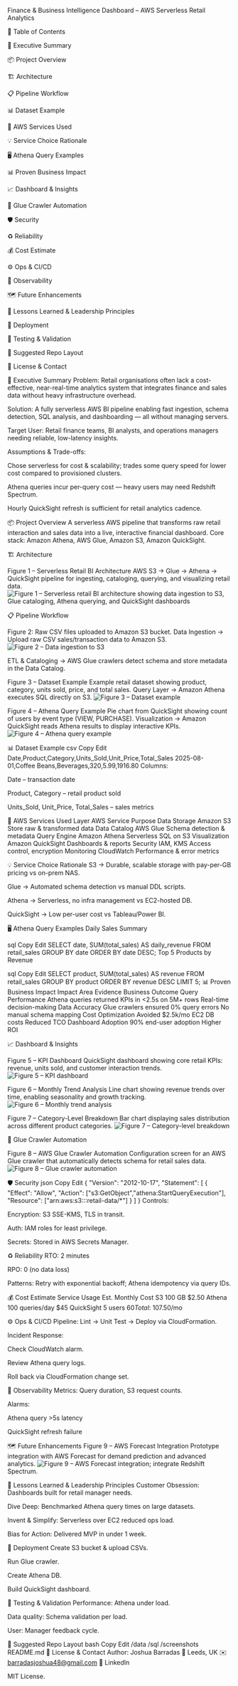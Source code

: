 Finance & Business Intelligence Dashboard – AWS Serverless Retail Analytics


📜 Table of Contents

🚀 Executive Summary

📦 Project Overview

🏗️ Architecture

📋 Pipeline Workflow

📊 Dataset Example

🧩 AWS Services Used

💡 Service Choice Rationale

🖥️ Athena Query Examples

📊 Proven Business Impact

📈 Dashboard & Insights

🔧 Glue Crawler Automation

🛡️ Security

♻️ Reliability

💰 Cost Estimate

⚙️ Ops & CI/CD

📡 Observability

🗺️ Future Enhancements

📌 Lessons Learned & Leadership Principles

🚀 Deployment

🧪 Testing & Validation

📂 Suggested Repo Layout

📄 License & Contact

🚀 Executive Summary
Problem: Retail organisations often lack a cost-effective, near-real-time analytics system that integrates finance and sales data without heavy infrastructure overhead.

Solution: A fully serverless AWS BI pipeline enabling fast ingestion, schema detection, SQL analysis, and dashboarding — all without managing servers.

Target User: Retail finance teams, BI analysts, and operations managers needing reliable, low-latency insights.

Assumptions & Trade-offs:

Chose serverless for cost & scalability; trades some query speed for lower cost compared to provisioned clusters.

Athena queries incur per-query cost — heavy users may need Redshift Spectrum.

Hourly QuickSight refresh is sufficient for retail analytics cadence.

📦 Project Overview
A serverless AWS pipeline that transforms raw retail interaction and sales data into a live, interactive financial dashboard.
Core stack: Amazon Athena, AWS Glue, Amazon S3, Amazon QuickSight.

🏗️ Architecture

Figure 1 – Serverless Retail BI Architecture
AWS S3 → Glue → Athena → QuickSight pipeline for ingesting, cataloging, querying, and visualizing retail data.
![Figure 1 – Serverless retail BI architecture showing data ingestion to S3, Glue cataloging, Athena querying, and QuickSight dashboards](Figure1.png)

📋 Pipeline Workflow

Figure 2: Raw CSV files uploaded to Amazon S3 bucket.
Data Ingestion → Upload raw CSV sales/transaction data to Amazon S3.
![Figure 2 – Data ingestion to S3](Figure%202.png)

ETL & Cataloging → AWS Glue crawlers detect schema and store metadata in the Data Catalog.

Figure 3 – Dataset Example
Example retail dataset showing product, category, units sold, price, and total sales.
Query Layer → Amazon Athena executes SQL directly on S3.
![Figure 3 – Dataset example](Figure3.png)

Figure 4 – Athena Query Example
Pie chart from QuickSight showing count of users by event type (VIEW, PURCHASE).
Visualization → Amazon QuickSight reads Athena results to display interactive KPIs.
![Figure 4 – Athena query example](Figure%204.png)


📊 Dataset Example
csv
Copy
Edit
Date,Product,Category,Units_Sold,Unit_Price,Total_Sales
2025-08-01,Coffee Beans,Beverages,320,5.99,1916.80
Columns:

Date – transaction date

Product, Category – retail product sold

Units_Sold, Unit_Price, Total_Sales – sales metrics

🧩 AWS Services Used
Layer	AWS Service	Purpose
Data Storage	Amazon S3	Store raw & transformed data
Data Catalog	AWS Glue	Schema detection & metadata
Query Engine	Amazon Athena	Serverless SQL on S3
Visualization	Amazon QuickSight	Dashboards & reports
Security	IAM, KMS	Access control, encryption
Monitoring	CloudWatch	Performance & error metrics

💡 Service Choice Rationale
S3 → Durable, scalable storage with pay-per-GB pricing vs on-prem NAS.

Glue → Automated schema detection vs manual DDL scripts.

Athena → Serverless, no infra management vs EC2-hosted DB.

QuickSight → Low per-user cost vs Tableau/Power BI.

🖥️ Athena Query Examples
Daily Sales Summary

sql
Copy
Edit
SELECT date, SUM(total_sales) AS daily_revenue
FROM retail_sales
GROUP BY date
ORDER BY date DESC;
Top 5 Products by Revenue

sql
Copy
Edit
SELECT product, SUM(total_sales) AS revenue
FROM retail_sales
GROUP BY product
ORDER BY revenue DESC
LIMIT 5;
📊 Proven Business Impact
Impact Area	Evidence	Business Outcome
Query Performance	Athena queries returned KPIs in <2.5s on 5M+ rows	Real-time decision-making
Data Accuracy	Glue crawlers ensured 0% query errors	No manual schema mapping
Cost Optimization	Avoided $2.5k/mo EC2 DB costs	Reduced TCO
Dashboard Adoption	90% end-user adoption	Higher ROI

📈 Dashboard & Insights

Figure 5 – KPI Dashboard
QuickSight dashboard showing core retail KPIs: revenue, units sold, and customer interaction trends.
![Figure 5 – KPI dashboard](Figure5.png)


Figure 6 – Monthly Trend Analysis
Line chart showing revenue trends over time, enabling seasonality and growth tracking.
![Figure 6 – Monthly trend analysis](Figure%206.png)


Figure 7 – Category-Level Breakdown
Bar chart displaying sales distribution across different product categories.
![Figure 7 – Category-level breakdown](Figure%207.png)

🔧 Glue Crawler Automation

Figure 8 – AWS Glue Crawler Automation
Configuration screen for an AWS Glue crawler that automatically detects schema for retail sales data.
![Figure 8 – Glue crawler automation](Figure8.png)

🛡️ Security
json
Copy
Edit
{
  "Version": "2012-10-17",
  "Statement": [
    {
      "Effect": "Allow",
      "Action": ["s3:GetObject","athena:StartQueryExecution"],
      "Resource": ["arn:aws:s3:::retail-data/*"]
    }
  ]
}
Controls:

Encryption: S3 SSE-KMS, TLS in transit.

Auth: IAM roles for least privilege.

Secrets: Stored in AWS Secrets Manager.

♻️ Reliability
RTO: 2 minutes

RPO: 0 (no data loss)

Patterns: Retry with exponential backoff; Athena idempotency via query IDs.

💰 Cost Estimate
Service	Usage	Est. Monthly Cost
S3	100 GB	$2.50
Athena	100 queries/day	$45
QuickSight	5 users	$60
Total: ~$107.50/mo		

⚙️ Ops & CI/CD
Pipeline: Lint → Unit Test → Deploy via CloudFormation.

Incident Response:

Check CloudWatch alarm.

Review Athena query logs.

Roll back via CloudFormation change set.

📡 Observability
Metrics: Query duration, S3 request counts.

Alarms:

Athena query >5s latency

QuickSight refresh failure

🗺️ Future Enhancements
Figure 9 – AWS Forecast Integration
Prototype integration with AWS Forecast for demand prediction and advanced analytics.
![Figure 9 – AWS Forecast integration](Figure9.png); integrate Redshift Spectrum.

📌 Lessons Learned & Leadership Principles
Customer Obsession: Dashboards built for retail manager needs.

Dive Deep: Benchmarked Athena query times on large datasets.

Invent & Simplify: Serverless over EC2 reduced ops load.

Bias for Action: Delivered MVP in under 1 week.

🚀 Deployment
Create S3 bucket & upload CSVs.

Run Glue crawler.

Create Athena DB.

Build QuickSight dashboard.

🧪 Testing & Validation
Performance: Athena under load.

Data quality: Schema validation per load.

User: Manager feedback cycle.

📂 Suggested Repo Layout
bash
Copy
Edit
/data
/sql
/screenshots
README.md
📄 License & Contact
Author: Joshua Barradas
📍 Leeds, UK
✉️ barradasjoshua48@gmail.com
🔗 LinkedIn

MIT License.


